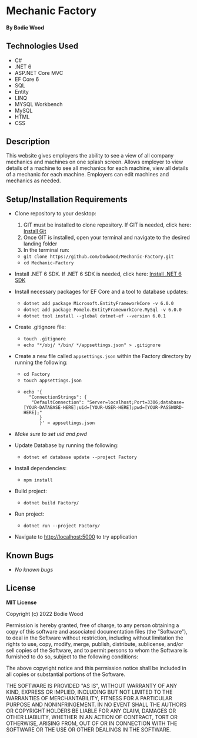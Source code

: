 # Mechanic Factory

#### By Bodie Wood

## Technologies Used

- C#
- .NET 6
- ASP.NET Core MVC
- EF Core 6
- SQL
- Entity
- LINQ
- MYSQL Workbench
- MySQL
- HTML
- CSS

## Description

This website gives employers the ability to see a view of all company mechanics and machines on one splash screen. Allows employer to view details of a machine to see all mechanics for each machine, view all details of a mechanic for each machine. Employers can edit machines and mechanics as needed.

## Setup/Installation Requirements

* Clone repository to your desktop:
  1. GIT must be installed to clone repository. If GIT is needed, click here: [Install Git](https://docs.github.com/en/get-started/quickstart/set-up-git)
  2. Once GIT is installed, open your terminal and navigate to the desired landing folder
  3. In the terminal run:
    - ```git clone https://github.com/bodwood/Mechanic-Factory.git ```
    - ```cd Mechanic-Factory ```
* Install .NET 6 SDK. If .NET 6 SDK is needed, click here: [Install .NET 6 SDK](https://dotnet.microsoft.com/en-us/download/dotnet/6.0)
* Install necessary packages for EF Core and a tool to database updates:
    - ```dotnet add package Microsoft.EntityFrameworkCore -v 6.0.0```
    - ```dotnet add package Pomelo.EntityFrameworkCore.MySql -v 6.0.0```
    - ```dotnet tool install --global dotnet-ef --version 6.0.1```
* Create .gitignore file:
  - ```touch .gitignore```
  - ```echo "*/obj/ */bin/ */appsettings.json" > .gitignore ```

* Create a new file called ```appsettings.json``` within the Factory directory by running the following:
  - ```cd Factory```
  - ```touch appsettings.json```
  - ```
    echo '{
      "ConnectionStrings": {
       "DefaultConnection": "Server=localhost;Port=3306;database=[YOUR-DATABASE-HERE];uid=[YOUR-USER-HERE];pwd=[YOUR-PASSWORD-HERE];"
          }
          }' > appsettings.json
    ```
* _Make sure to set uid and pwd_

* Update Database by running the following:
  - ```dotnet ef database update --project Factory```

* Install dependencies:
  - ```npm install```

* Build project:
  - ```dotnet build Factory/```

* Run project:
  - ```dotnet run --project Factory/```

- Navigate to [http://localhost:5000](http://localhost:5000) to try application

## Known Bugs

* _No known bugs_

## License

**MIT License**

Copyright (c) 2022 Bodie Wood

Permission is hereby granted, free of charge, to any person obtaining a copy of this software and associated documentation files (the "Software"), to deal in the Software without restriction, including without limitation the rights to use, copy, modify, merge, publish, distribute, sublicense, and/or sell copies of the Software, and to permit persons to whom the Software is furnished to do so, subject to the following conditions:

The above copyright notice and this permission notice shall be included in all copies or substantial portions of the Software.

THE SOFTWARE IS PROVIDED "AS IS", WITHOUT WARRANTY OF ANY KIND, EXPRESS OR IMPLIED, INCLUDING BUT NOT LIMITED TO THE WARRANTIES OF MERCHANTABILITY, FITNESS FOR A PARTICULAR PURPOSE AND NONINFRINGEMENT. IN NO EVENT SHALL THE AUTHORS OR COPYRIGHT HOLDERS BE LIABLE FOR ANY CLAIM, DAMAGES OR OTHER LIABILITY, WHETHER IN AN ACTION OF CONTRACT, TORT OR OTHERWISE, ARISING FROM, OUT OF OR IN CONNECTION WITH THE SOFTWARE OR THE USE OR OTHER DEALINGS IN THE SOFTWARE.
